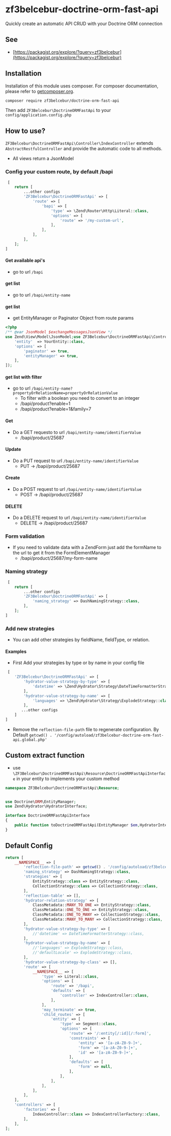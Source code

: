 # zf3belcebur-doctrine-orm-fast-api
Quickly create an automatic API CRUD with your Doctrine ORM connection

## See
- [https://packagist.org/explore/?query=zf3belcebur](https://packagist.org/explore/?query=zf3belcebur)

## Installation

Installation of this module uses composer. For composer documentation, please refer to
[getcomposer.org](http://getcomposer.org/).

```sh
composer require zf3belcebur/doctrine-orm-fast-api
```

Then add `ZF3Belcebur\DoctrineORMFastApi` to your `config/application.config.php`

## How to use?

`ZF3Belcebur\DoctrineORMFastApi\Controller\IndexController` extends `AbstractRestfulController` and provide the automatic code to all methods.

- All views return a JsonModel

### Config your custom route, by default /bapi
```php
 [
    return [
        ...other configs
        'ZF3Belcebur\DoctrineORMFastApi' => [
            'route' => [
                'bapi' => [
                    'type' => \Zend\Router\Http\Literal::class,
                    'options' => [
                        'route' => '/my-custom-url',
                    ],
                ],
            ],
        ],
    ];
]
```

#### Get available api's
- go to url `/bapi`
#### get list
- go to url `/bapi/entity-name`
#### get list
- get EntityManager or Paginator Object from route params
```php
<?php
/** @var JsonModel $exchangeMessagesJsonView */
use Zend\View\Model\JsonModel;use ZF3Belcebur\DoctrineORMFastApi\Controller\IndexController;$exchangeMessagesJsonView = $this->forward()->dispatch(IndexController::class, [
    'entity'  => YourEntity::class,
    'options' => [
        'paginator' => true,
        'entityManager' => true,
    ],
]);
``` 

#### get list with filter
- go to url `/bapi/entity-name?propertyOrRelationName=propertyOrRelationValue`
    - To filter with a boolean you need to convert to an integer
    - /bapi/product?enable=1
    - /bapi/product?enable=1&family=7

#### Get 
- Do a GET requesto to url `/bapi/entity-name/identifierValue`
    - /bapi/product/25687
#### Update 
- Do a PUT request to url `/bapi/entity-name/identifierValue`
    - PUT -> /bapi/product/25687
#### Create 
- Do a POST request to url `/bapi/entity-name/identifierValue`
    - POST -> /bapi/product/25687
#### DELETE 
- Do a DELETE request to url `/bapi/entity-name/identifierValue`
    - DELETE -> /bapi/product/25687

### Form validation

- If you need to validate data with a ZendForm just add the formName to the url to get it from the FormElementManager
    -    /bapi/product/25687/my-form-name

### Naming strategy

 ```php
  [
     return [
         ...other configs
         'ZF3Belcebur\DoctrineORMFastApi' => [
             'naming_strategy' => DashNamingStrategy::class,
         ],
     ];
 ]
 ```

### Add new strategies

 - You can add other strategies by fieldName, fieldType, or relation.
 
#### Examples

- First Add your strategies by type or by name in your config file 
```php
 [
    'ZF3Belcebur\DoctrineORMFastApi' => [
        'hydrator-value-strategy-by-type' => [
            'datetime' => \Zend\Hydrator\Strategy\DateTimeFormatterStrategy::class,
        ],
        'hydrator-value-strategy-by-name' => [
            'languages' => \Zend\Hydrator\Strategy\ExplodeStrategy::class,
        ],
       ...other configs
    ]
]
```

- Remove the `reflection-file-path` file to regenerate configuration. By Default `getcwd() . '/config/autoload/zf3belcebur-doctrine-orm-fast-api.global.php'`
 
## Custom extract function

- use `\ZF3Belcebur\DoctrineORMFastApi\Resource\DoctrineORMFastApiInterface` in your entity to implements your custom method

```php
namespace ZF3Belcebur\DoctrineORMFastApi\Resource;


use Doctrine\ORM\EntityManager;
use Zend\Hydrator\HydratorInterface;

interface DoctrineORMFastApiInterface
{
    public function toDoctrineORMFastApi(EntityManager $em,HydratorInterface $hydrator): array;
}

```

## Default Config

```php
return [
    __NAMESPACE__ => [
        'reflection-file-path' => getcwd() . '/config/autoload/zf3belcebur-doctrine-orm-fast-api.global.php',
        'naming_strategy' => DashNamingStrategy::class,
        'strategies' => [
            EntityStrategy::class => EntityStrategy::class,
            CollectionStrategy::class => CollectionStrategy::class,
        ],
        'reflection-table' => [],
        'hydrator-relation-strategy' => [
            ClassMetadata::MANY_TO_ONE => EntityStrategy::class,
            ClassMetadata::ONE_TO_ONE => EntityStrategy::class,
            ClassMetadata::ONE_TO_MANY => CollectionStrategy::class,
            ClassMetadata::MANY_TO_MANY => CollectionStrategy::class,
        ],
        'hydrator-value-strategy-by-type' => [
            //'datetime' => DateTimeFormatterStrategy::class,
        ],
        'hydrator-value-strategy-by-name' => [
            //'languages' => ExplodeStrategy::class,
            //'defaultLocale' => ExplodeStrategy::class,
        ],
        'hydrator-value-strategy-by-class' => [],
        'route' => [
            __NAMESPACE__ => [
                'type' => Literal::class,
                'options' => [
                    'route' => '/bapi',
                    'defaults' => [
                        'controller' => IndexController::class,
                    ],
                ],
                'may_terminate' => true,
                'child_routes' => [
                    'entity' => [
                        'type' => Segment::class,
                        'options' => [
                            'route' => '/:entity[/:id][/:form]',
                            'constraints' => [
                                'entity' => '[a-zA-Z0-9-]+',
                                'form' => '[a-zA-Z0-9-]+',
                                'id' => '[a-zA-Z0-9-]+',
                            ],
                            'defaults' => [
                                'form' => null,
                            ],
                        ],
                    ],
                ],
            ],
        ],
    ],
    'controllers' => [
        'factories' => [
            IndexController::class => IndexControllerFactory::class,
        ],
    ],
];
```
